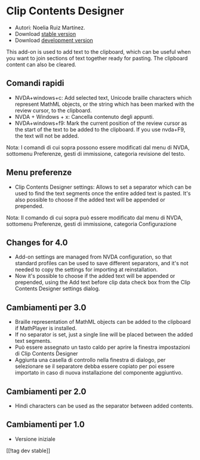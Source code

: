 # Clip Contents Designer #
*   Autori: Noelia Ruiz Martínez.
*   Download [stable version][1]
*   Download [development version][2]

This add-on is used to add text to the clipboard, which can be useful when
you want to join sections of text together ready for pasting.  The clipboard
content can also be cleared.

## Comandi rapidi ##
*   NVDA+windows+c: Add selected text, Unicode braille characters which
    represent MathML objects, or the string which has been marked with the
    review cursor, to the clipboard.
*   NVDA + Windows + x: Cancella contenuto degli appunti.
*   NVDA+windows+f9: Mark the current position of the review cursor as the
    start of the text to be added to the clipboard.  If you use nvda+F9, the
    text will not be added.

Nota: I comandi di cui sopra possono essere modificati dal menu di NVDA,
sottomenu Preferenze, gesti di immissione, categoria revisione del testo.

## Menu preferenze ##
*   Clip Contents Designer settings: Allows to set a separator which can be used to find the text segments once the entire added text is pasted.
It's also possible to choose if the added text will be appended or prepended.

Nota: Il comando di cui sopra può essere modificato dal menu di NVDA,
sottomenu Preferenze, gesti di immissione, categoria Configurazione

## Changes for 4.0 ##
*   Add-on settings are managed from NVDA configuration, so that standard
    profiles can be used to save different separators, and it's not needed
    to copy the settings for importing at reinstallation.
*   Now it's possible to choose if the added text will be appended or
    prepended, using the Add text before clip data check box from the Clip
    Contents Designer settings dialog.

## Cambiamenti per 3.0 ##
*   Braille representation of MathML objects can be added to the clipboard
    if MathPlayer is installed.
*   If no separator is set, just a single line will be placed between the
    added text segments.
*   Può essere assegnato un tasto caldo per aprire la finestra impostazioni
    di Clip Contents Designer 
*   Aggiunta una casella di controllo nella finestra di dialogo, per
    selezionare se il separatore debba essere copiato per poi essere
    importato in caso di nuova installazione del componente aggiuntivo.

## Cambiamenti per 2.0 ##
*   Hindi characters can be used as the separator between added contents.

## Cambiamenti per 1.0 ##
*   Versione iniziale

[[!tag dev stable]]

[1]: http://addons.nvda-project.org/files/get.php?file=ccd

[2]: http://addons.nvda-project.org/files/get.php?file=ccd-dev
